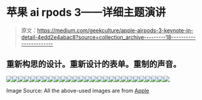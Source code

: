 # 苹果 ai rpods 3——详细主题演讲

> 原文：<https://medium.com/geekculture/apple-airpods-3-keynote-in-detail-4edd2e4abac8?source=collection_archive---------18----------------------->

## 重新构思的设计。重新设计的表单。重制的声音。

![](img/3b468b697255744126dc9a9b7c8fbea7.png)![](img/8ae39d92eee773196ac1ad3550bb1afe.png)![](img/6ddca3512634d89bfd9a47e40b1ed8ef.png)![](img/9d96195c480355902dfa690d07423c2b.png)![](img/c916f1db4b72ff7cc78e90d7220ebdd2.png)![](img/0fd2a0cc3e1fad38d45a7757e7317137.png)![](img/fba496a1eb288f31947ea5a15af17d3d.png)![](img/327f7adabdfb01c20a7799a8bcd92dc6.png)![](img/eb7c1b6325ae3300daaea2d5a4489abf.png)![](img/8b8cb4cb4de4857c6749876265c0d389.png)![](img/9ed17e8ac9d5738b48a56b3606c1f4dc.png)![](img/c473a6281de52824fc05b6ba5a4e50ab.png)![](img/4427f4d82452f2cffc41033486578bb6.png)![](img/21612ca636b1ef20fb245774ccf81634.png)![](img/e0c7420222ae9650d238847346e1c70a.png)![](img/8dc54c485caa525f33402ede881fe52d.png)![](img/f1abe42e3b6ad1ceaf5381df625fa700.png)![](img/166e59669c92e04fc25d051f3556cc9f.png)![](img/f1d68c4ec47e408a295f0a16a06ea8d5.png)![](img/c1cf7648f41b68291a96a241748ef3fa.png)![](img/03e8c4c7918e217cbc15309cb02ffb46.png)![](img/21ef14cb66790cb890a797c6f18f194a.png)![](img/ed4b2db62c50b1389767f54de51167c4.png)![](img/90e1e5e01d82d096c0cd5cbb29812e05.png)![](img/2bd648d3a76b1dcd95f059b4242738ee.png)![](img/7aa029880d81d0f303f150ae0f2aaa28.png)![](img/3c39aef11a670700969e2f4540fdbdf1.png)

Image Source: All the above-used images are from [Apple](https://www.apple.com/in/airpods/)